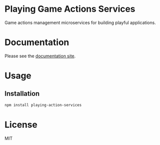 Playing Game Actions Services
=============================

Game actions management microservices for building playful applications.

# Documentation

Please see the [documentation site](https://playingio.github.io).

# Usage

## Installation

```bash
npm install playing-action-services
```

# License

MIT